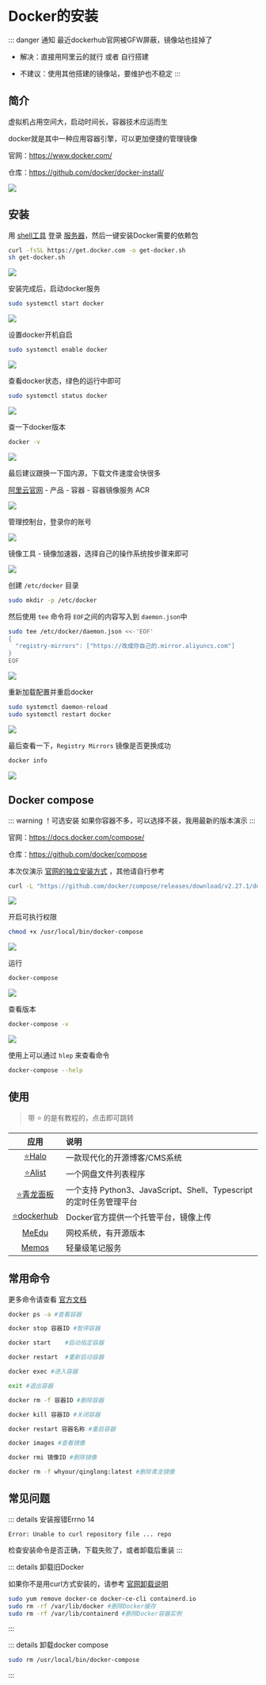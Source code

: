 
# Docker的安装



::: danger 通知
最近dockerhub官网被GFW屏蔽，镜像站也挂掉了

* 解决：直接用阿里云的就行 或者 自行搭建

* 不建议：使用其他搭建的镜像站，要维护也不稳定
:::

## 简介

虚拟机占用空间大，启动时间长，容器技术应运而生

docker就是其中一种应用容器引擎，可以更加便捷的管理镜像

官网：https://www.docker.com/

仓库：https://github.com/docker/docker-install/

![](/docker/docker-01.png)




## 安装

用 [shell工具](./shell/) 登录 [服务器](./Server/)，然后一键安装Docker需要的依赖包

```sh
curl -fsSL https://get.docker.com -o get-docker.sh
sh get-docker.sh
```

![](/docker/docker-02.png)



安装完成后，启动docker服务

```sh
sudo systemctl start docker
```

![](/docker/docker-03.png)


设置docker开机自启

```sh
sudo systemctl enable docker
```

![](/docker/docker-04.png)




查看docker状态，绿色的运行中即可

```sh
sudo systemctl status docker
```

![](/docker/docker-05.png)


查一下docker版本

```sh
docker -v
```

![](/docker/docker-06.png)


最后建议跟换一下国内源，下载文件速度会快很多

[阿里云官网](https://www.aliyun.com/) - 产品 - 容器 - 容器镜像服务 ACR

![](/docker/docker-07.png)

管理控制台，登录你的账号

![](/docker/docker-08.png)

镜像工具 - 镜像加速器，选择自己的操作系统按步骤来即可

![](/docker/docker-09.png)



创建 `/etc/docker` 目录

```sh
sudo mkdir -p /etc/docker
```

然后使用 `tee` 命令将 `EOF`之间的内容写入到 `daemon.json`中

```sh
sudo tee /etc/docker/daemon.json <<-'EOF'
{
  "registry-mirrors": ["https://改成你自己的.mirror.aliyuncs.com"]
}
EOF
```

![](/docker/docker-10.png)

重新加载配置并重启docker

```sh
sudo systemctl daemon-reload
sudo systemctl restart docker
```

![](/docker/docker-11.png)

最后查看一下，`Registry Mirrors` 镜像是否更换成功 

```sh
docker info
```


![](/docker/docker-12.png)


## Docker compose

::: warning ！可选安装
如果你容器不多，可以选择不装，我用最新的版本演示
:::

官网：https://docs.docker.com/compose/

仓库：https://github.com/docker/compose


本次仅演示 [官网的独立安装方式](https://docs.docker.com/compose/install/standalone/) ，其他请自行参考




```sh
curl -L "https://github.com/docker/compose/releases/download/v2.27.1/docker-compose-$(uname -s)-$(uname -m)" -o /usr/local/bin/docker-compose
```

![](/docker/docker-13.png)


开启可执行权限

```sh
chmod +x /usr/local/bin/docker-compose
```

![](/docker/docker-14.png)


运行

```sh
docker-compose
```

![](/docker/docker-15.png)



查看版本

```sh
docker-compose -v
```

![](/docker/docker-16.png)



使用上可以通过 `hlep` 来查看命令

```sh
docker-compose --help
```




## 使用

> 带 ⭐ 的是有教程的，点击即可跳转

| 应用 | 说明 |
|:-:|:-|
| [⭐Halo](./Halo.md) | 一款现代化的开源博客/CMS系统 |
| [⭐Alist](./Alist.md) | 一个网盘文件列表程序 |
| [⭐青龙面板](./qinglong.md) | 一个支持 Python3、JavaScript、Shell、Typescript 的定时任务管理平台 |
| [⭐dockerhub](./dockerhub.md) | Docker官方提供一个托管平台，镜像上传 |
| [MeEdu](https://meedu.vip/h5.html) | 网校系统，有开源版本 |
| [Memos](https://usememos.com/) | 轻量级笔记服务 |




## 常用命令

更多命令请查看 [官方文档](https://docs.docker.com/reference/cli/docker/)


```sh
docker ps -a #查看容器

docker stop 容器ID #暂停容器

docker start	#启动指定容器

docker restart	#重新启动容器

docker exec	#进入容器

exit #退出容器

docker rm -f 容器ID #删除容器

docker kill 容器ID #关闭容器

docker restart 容器名称 #重启容器

docker images #查看镜像

docker rmi 镜像ID #删除镜像

docker rm -f whyour/qinglong:latest #删除青龙镜像
```







## 常见问题



::: details 安装报错Errno 14

`Error: Unable to curl repository file ... repo`

检查安装命令是否正确，下载失败了，或者卸载后重装
:::




::: details 卸载旧Docker

如果你不是用curl方式安装的，请参考 [官网卸载说明](https://docs.docker.com/engine/install/centos/#uninstall-docker-engine)

```sh
sudo yum remove docker-ce docker-ce-cli containerd.io
sudo rm -rf /var/lib/docker #删除Docker缓存
sudo rm -rf /var/lib/containerd #删除Docker容器实例
```
:::


::: details 卸载docker compose

```sh
sudo rm /usr/local/bin/docker-compose
```
:::